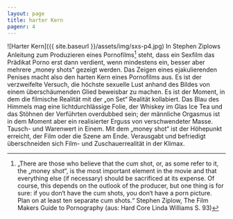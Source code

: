 ```yaml
---
layout: page
title: harter Kern
pagenr: 4
---
```

![Harter Kern]({{ site.baseurl }}/assets/img/sxs-p4.jpg)
In Stephen Ziplows Anleitung zum Produzieren eines Pornofilms[^2] steht, dass ein Sexfilm das Prädikat Porno erst dann verdient, wenn mindestens ein, besser aber mehrere „money shots“ gezeigt werden. Das Zeigen eines ejakulierenden Penises macht also den harten Kern eines Pornofilms aus. Es ist der verzweifelte Versuch, die höchste sexuelle Lust anhand des Bildes von einem überschäumenden Glied beweisbar zu machen. Es ist der Moment, in dem die filmische Realität mit der „on Set“ Realität kollabiert. Das Blau des Himmels mag eine lichtdurchlässige Folie, der Whiskey im Glas Ice Tea und das Stöhnen der Verführten overdubbed sein; der männliche Orgasmus ist in dem Moment aber ein realisierter Erguss von verschwendeter Masse. Tausch- und Warenwert in Einem. Mit dem „money shot“ ist der Höhepunkt erreicht, der Film oder die Szene am Ende. Verausgabt und befriedigt überschneiden sich Film- und Zuschauerrealität in der Klimax.

[^2]:
    „There are those who believe that the cum shot, or, as some refer to it, the „money shot“, is the most important element in the movie and that everything else (if necessary) should be sacrificed at its expense. Of course, this depends on the outlook of the producer, but one thing is for sure: if you don‘t have the cum shots, you don‘t have a porn picture. Plan on at least ten separate cum shots.“ Stephen Ziplow, The Film Makers Guide to Pornography (aus: Hard Core Linda Williams S. 93)
